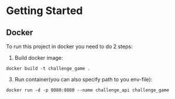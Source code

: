 # Getting Started

## Docker

To run this project in docker you need to do 2 steps:

1) Build docker image:

`docker build -t challenge_game .`

3) Run container(you can also specify path to you env-file):

`docker run -d -p 8080:8080 --name challenge_api challenge_game`